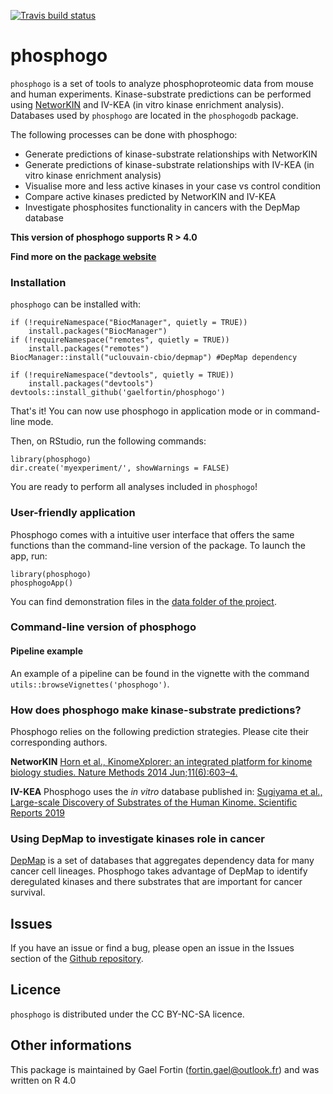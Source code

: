 <!-- badges: start -->
  [![Travis build status](https://travis-ci.com/gaelfortin/phosphogo.svg?branch=master)](https://travis-ci.com/gaelfortin/phosphogo)
  <!-- badges: end -->
  
# __phosphogo__
`phosphogo` is a set of tools to analyze phosphoproteomic data from
mouse and human experiments. Kinase-substrate predictions can
be performed using [NetworKIN](http://kinomexplorer.info) and 
IV-KEA (in vitro kinase enrichment analysis). Databases used by `phosphogo`
are located in the `phosphogodb` package.

The following processes can be done with phosphogo:

- Generate predictions of kinase-substrate relationships with NetworKIN
- Generate predictions of kinase-substrate relationships with IV-KEA 
(in vitro kinase enrichment analysis)
- Visualise more and less active kinases in your case vs control condition
- Compare active kinases predicted by NetworKIN and IV-KEA
- Investigate phosphosites functionality in cancers with the DepMap database


__This version of phosphogo supports R > 4.0__

**Find more on the [package website](https://gaelfortin.github.io/phosphogo/)**

### __Installation__
`phosphogo` can be installed with:

```
if (!requireNamespace("BiocManager", quietly = TRUE))
    install.packages("BiocManager")
if (!requireNamespace("remotes", quietly = TRUE))
    install.packages("remotes")
BiocManager::install("uclouvain-cbio/depmap") #DepMap dependency

if (!requireNamespace("devtools", quietly = TRUE))
    install.packages("devtools")
devtools::install_github('gaelfortin/phosphogo')
```
That's it! You can now use phosphogo in application mode or in command-line mode.


Then, on RStudio, run the following commands:

```
library(phosphogo)
dir.create('myexperiment/', showWarnings = FALSE) 
```

You are ready to perform all analyses included in `phosphogo`!

### User-friendly application

Phosphogo comes with a intuitive user interface that offers the same functions
than the command-line version of the package. To launch the app, run:

```
library(phosphogo)
phosphogoApp()
```

You can find demonstration files in the [data folder of the project](https://github.com/gaelfortin/phosphogo/tree/master/data).

### __Command-line version of phosphogo__

#### Pipeline example

An example of a pipeline can be found in the vignette with the command
`utils::browseVignettes('phosphogo')`.


### __How does phosphogo make kinase-substrate predictions?__
Phosphogo relies on the following prediction strategies. Please cite their corresponding authors.

__NetworKIN__
[Horn et al., KinomeXplorer: an integrated platform for kinome biology studies. Nature Methods 2014 Jun;11(6):603–4.](http://www.nature.com/nmeth/journal/v11/n6/full/nmeth.2968.html)

__IV-KEA__
Phosphogo uses the *in vitro* database published in:
[Sugiyama et al., Large-scale Discovery of Substrates of the Human Kinome. Scientific Reports 2019](https://www.nature.com/articles/s41598-019-46385-4)

### __Using DepMap to investigate kinases role in cancer__
[DepMap](https://depmap.org/portal/) is a set of databases that aggregates dependency data for many cancer cell lineages. Phosphogo takes advantage of DepMap to identify deregulated kinases and there substrates that are important for cancer survival.

## Issues
If you have an issue or find a bug, please open an issue
in the Issues section of the [Github repository](https://github.com/gaelfortin/phosphogo/issues).

## Licence
`phosphogo` is distributed under the CC BY-NC-SA licence.

## Other informations
This package is maintained by Gael Fortin (fortin.gael@outlook.fr) and was written
on R 4.0
